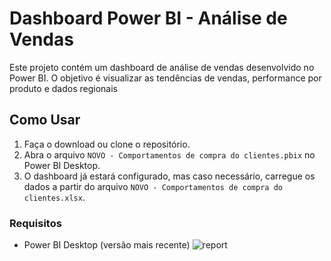 # Dashboard Power BI - Análise de Vendas

Este projeto contém um dashboard de análise de vendas desenvolvido no Power BI. O objetivo é visualizar as tendências de vendas, performance por produto e dados regionais

## Como Usar

1. Faça o download ou clone o repositório.
2. Abra o arquivo `NOVO - Comportamentos de compra do clientes.pbix` no Power BI Desktop.
3. O dashboard já estará configurado, mas caso necessário, carregue os dados a partir do arquivo `NOVO - Comportamentos de compra do clientes.xlsx`.

### Requisitos

- Power BI Desktop (versão mais recente)
![report](https://github.com/user-attachments/assets/6b974154-0055-4b8c-a00f-22bbbb46258d)
